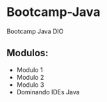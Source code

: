 # Bootcamp-Java
Bootcamp Java DIO
## Modulos:
- Modulo 1
-  Modulo 2
-  Modulo 3
- Dominando IDEs Java
